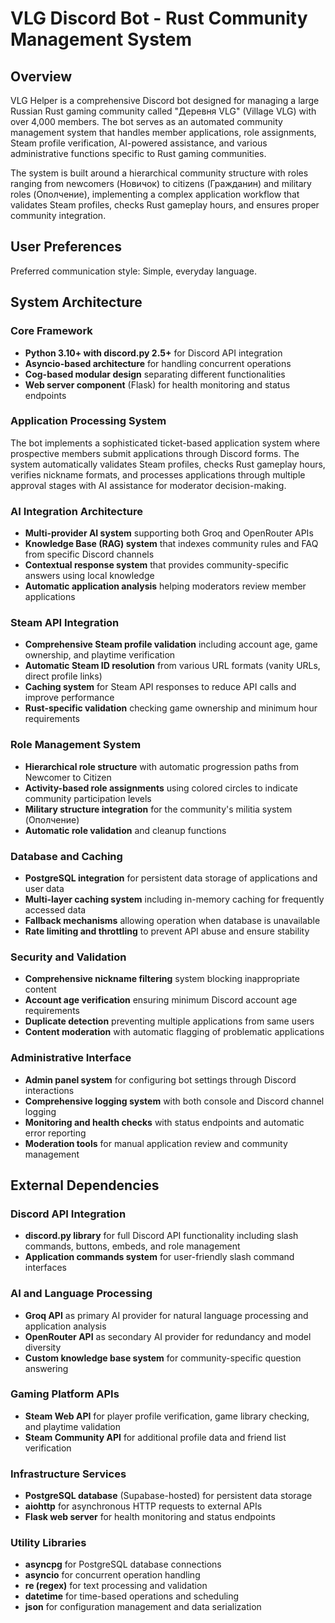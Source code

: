 # VLG Discord Bot - Rust Community Management System

## Overview

VLG Helper is a comprehensive Discord bot designed for managing a large Russian Rust gaming community called "Деревня VLG" (Village VLG) with over 4,000 members. The bot serves as an automated community management system that handles member applications, role assignments, Steam profile verification, AI-powered assistance, and various administrative functions specific to Rust gaming communities.

The system is built around a hierarchical community structure with roles ranging from newcomers (Новичок) to citizens (Гражданин) and military roles (Ополчение), implementing a complex application workflow that validates Steam profiles, checks Rust gameplay hours, and ensures proper community integration.

## User Preferences

Preferred communication style: Simple, everyday language.

## System Architecture

### Core Framework
- **Python 3.10+ with discord.py 2.5+** for Discord API integration
- **Asyncio-based architecture** for handling concurrent operations
- **Cog-based modular design** separating different functionalities
- **Web server component** (Flask) for health monitoring and status endpoints

### Application Processing System
The bot implements a sophisticated ticket-based application system where prospective members submit applications through Discord forms. The system automatically validates Steam profiles, checks Rust gameplay hours, verifies nickname formats, and processes applications through multiple approval stages with AI assistance for moderator decision-making.

### AI Integration Architecture
- **Multi-provider AI system** supporting both Groq and OpenRouter APIs
- **Knowledge Base (RAG) system** that indexes community rules and FAQ from specific Discord channels
- **Contextual response system** that provides community-specific answers using local knowledge
- **Automatic application analysis** helping moderators review member applications

### Steam API Integration
- **Comprehensive Steam profile validation** including account age, game ownership, and playtime verification
- **Automatic Steam ID resolution** from various URL formats (vanity URLs, direct profile links)
- **Caching system** for Steam API responses to reduce API calls and improve performance
- **Rust-specific validation** checking game ownership and minimum hour requirements

### Role Management System
- **Hierarchical role structure** with automatic progression paths from Newcomer to Citizen
- **Activity-based role assignments** using colored circles to indicate community participation levels
- **Military structure integration** for the community's militia system (Ополчение)
- **Automatic role validation** and cleanup functions

### Database and Caching
- **PostgreSQL integration** for persistent data storage of applications and user data
- **Multi-layer caching system** including in-memory caching for frequently accessed data
- **Fallback mechanisms** allowing operation when database is unavailable
- **Rate limiting and throttling** to prevent API abuse and ensure stability

### Security and Validation
- **Comprehensive nickname filtering** system blocking inappropriate content
- **Account age verification** ensuring minimum Discord account age requirements
- **Duplicate detection** preventing multiple applications from same users
- **Content moderation** with automatic flagging of problematic applications

### Administrative Interface
- **Admin panel system** for configuring bot settings through Discord interactions
- **Comprehensive logging system** with both console and Discord channel logging
- **Monitoring and health checks** with status endpoints and automatic error reporting
- **Moderation tools** for manual application review and community management

## External Dependencies

### Discord API Integration
- **discord.py library** for full Discord API functionality including slash commands, buttons, embeds, and role management
- **Application commands system** for user-friendly slash command interfaces

### AI and Language Processing
- **Groq API** as primary AI provider for natural language processing and application analysis
- **OpenRouter API** as secondary AI provider for redundancy and model diversity
- **Custom knowledge base system** for community-specific question answering

### Gaming Platform APIs
- **Steam Web API** for player profile verification, game library checking, and playtime validation
- **Steam Community API** for additional profile data and friend list verification

### Infrastructure Services
- **PostgreSQL database** (Supabase-hosted) for persistent data storage
- **aiohttp** for asynchronous HTTP requests to external APIs
- **Flask web server** for health monitoring and status endpoints

### Utility Libraries
- **asyncpg** for PostgreSQL database connections
- **asyncio** for concurrent operation handling
- **re (regex)** for text processing and validation
- **datetime** for time-based operations and scheduling
- **json** for configuration management and data serialization